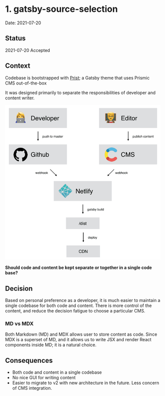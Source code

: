 # 1. gatsby-source-selection

Date: 2021-07-20

## Status

2021-07-20 Accepted

## Context

Codebase is bootstrapped with [Prist](https://github.com/margueriteroth/gatsby-prismic-starter-prist); a Gatsby theme that uses Prismic CMS out-of-the-box

It was designed primarily to separate the responsibilities of developer and content writer.

![default-architecture](001-default-architecture.png)

**Should code and content be kept separate or together in a single code base?**

## Decision

Based on personal preference as a developer, it is much easier to maintain a single codebase for both code and content. There is more control of the content, and reduce the decision fatigue to choose a particular CMS.

### MD vs MDX

Both Markdown (MD) and MDX allows user to store content as code. Since MDX is a superset of MD, and it allows us to write JSX and render React components inside MD; it is a natural choice.

## Consequences

- Both code and content in a single codebase
- No nice GUI for writing content
- Easier to migrate to v2 with new architecture in the future. Less concern of CMS integration.
